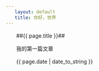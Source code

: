 ```yaml
---
　　layout: default
　　title: 你好，世界
---
```

　　##{{ page.title }}##

　　我的第一篇文章

　　{{ page.date | date_to_string }}
